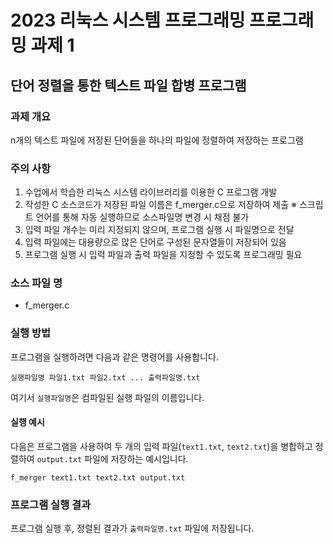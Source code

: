 # 2023 리눅스 시스템 프로그래밍 프로그래밍 과제 1

## 단어 정렬을 통한 텍스트 파일 합병 프로그램

### 과제 개요

n개의 텍스트 파일에 저장된 단어들을 하나의 파일에 정렬하여 저장하는 프로그램

### 주의 사항

1. 수업에서 학습한 리눅스 시스템 라이브러리를 이용한 C 프로그램 개발
2. 작성한 C 소스코드가 저장된 파일 이름은 f_merger.c으로 저장하여 제출
   ※ 스크립트 언어를 통해 자동 실행하므로 소스파일명 변경 시 채점 불가
3. 입력 파일 개수는 미리 지정되지 않으며, 프로그램 실행 시 파일명으로 전달
4. 입력 파일에는 대용량으로 많은 단어로 구성된 문자열들이 저장되어 있음
5. 프로그램 실행 시 입력 파일과 출력 파일을 지정할 수 있도록 프로그래밍 필요

### 소스 파일 명

- f_merger.c

### 실행 방법

프로그램을 실행하려면 다음과 같은 명령어를 사용합니다.

```
실행파일명 파일1.txt 파일2.txt ... 출력파일명.txt
```

여기서 `실행파일명`은 컴파일된 실행 파일의 이름입니다.

#### 실행 예시

다음은 프로그램을 사용하여 두 개의 입력 파일(`text1.txt`, `text2.txt`)을 병합하고 정렬하여 `output.txt` 파일에 저장하는 예시입니다.

```
f_merger text1.txt text2.txt output.txt
```

### 프로그램 실행 결과

프로그램 실행 후, 정렬된 결과가 `출력파일명.txt` 파일에 저장됩니다.

